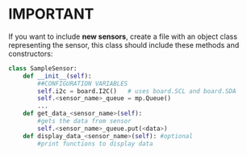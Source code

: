 # IMPORTANT

If you want to include **new sensors**, create a file with an object class representing the sensor, this class should include these methods and constructors:

```python
class SampleSensor:
    def __init__(self): 
        ##CONFIGURATION VARIABLES
        self.i2c = board.I2C()   # uses board.SCL and board.SDA
        self.<sensor_name>_queue = mp.Queue()
        ...
    def get_data_<sensor_name>(self):
        #gets the data from sensor
        self.<sensor_name>_queue.put(<data>)
    def display_data_<sensor_name>(self): #optional
        #print functions to display data
```
